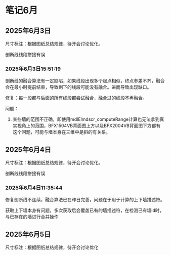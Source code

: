 # 笔记6月

## 2025年6月3日

尺寸标注：根据图纸总结规律，待开会讨论优化。

剖断线线段拼接有误

### 2025年6月3日15:51:19

剖断线的融合算法有一定缺陷，如果线段出现多个起点相似，终点参差不齐，融合会在最小时提前结束，导致剩下的线段可能没有融合。进而导致出现缺口。

修复：每一段都与后面的所有线段都尝试融合，融合过的线段不再融合。

问题：

1. 某些墙的范围不正确，即使用mdlElmdscr_computeRange计算也无法拿到真实视角上的范围，BFX1504VB背面图上方以及BFX2004VB背面图下方都有这个问题，可能与墙本身在三维中是斜的有关系。



## 2025年6月4日

尺寸标注：根据图纸总结规律，待开会讨论优化。

剖断线线段拼接有误

### 2025年6月4日11:35:44

修复剖断线不连续，融合算法已在昨日完善，问题在于用于计算的上下墙描述符。

获取上下墙本身有问题，多次获取后会覆盖已有的墙描述符，在检测已有墙id时，与已存在的墙进行合并操作



## 2025年6月5日

尺寸标注：根据图纸总结规律，待开会讨论优化

